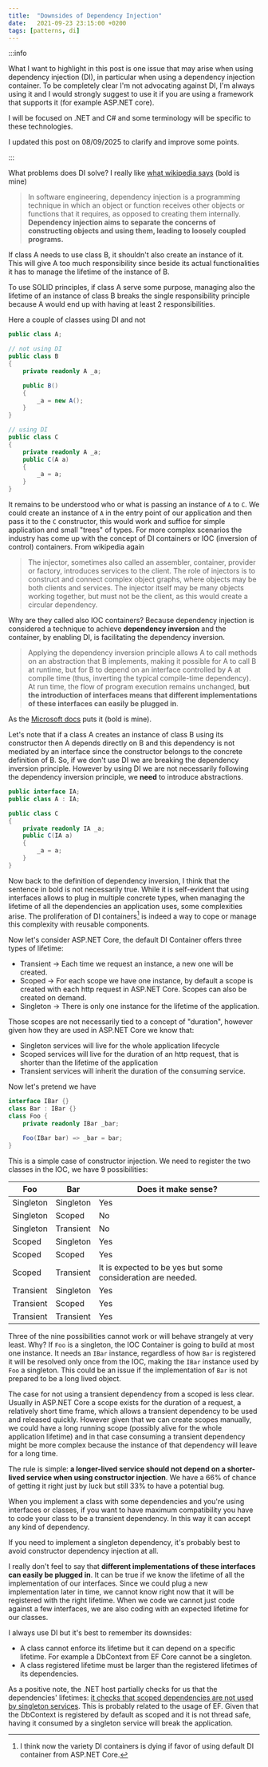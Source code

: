```yaml
---
title:  "Downsides of Dependency Injection"
date:   2021-09-23 23:15:00 +0200
tags: [patterns, di]
---
```


:::info

What I want to highlight in this post is one issue that may arise when using dependency injection (DI), in particular when using a dependency injection container. To be completely clear I'm not advocating against DI, I'm always using it and I would strongly suggest to use it if you are using a framework that supports it (for example ASP.NET core).

I will be focused on .NET and C# and some terminology will be specific to these technologies.

I updated this post on 08/09/2025 to clarify and improve some points.

:::

What problems does DI solve? I really like [what wikipedia says](https://en.wikipedia.org/w/index.php?title=Dependency_injection&oldid=1309912801) (bold is mine)

>In software engineering, dependency injection is a programming technique in which an object or function receives other objects or functions that it requires, as opposed to creating them internally. **Dependency injection aims to separate the concerns of constructing objects and using them, leading to loosely coupled programs.**

If class A needs to use class B, it shouldn't also create an instance of it. This will give A too much responsibility since beside its actual functionalities it has to manage the lifetime of the instance of B. 

To use SOLID principles, if class A serve some purpose, managing also the lifetime of an instance of class B breaks the single responsibility principle because A would end up with having at least 2 responsibilities.

<!-- truncate -->

Here a couple of classes using DI and not
```csharp title="Samples of DI and not"
public class A;

// not using DI
public class B
{
    private readonly A _a;

    public B()
    {
        _a = new A();
    }
}

// using DI
public class C
{
    private readonly A _a;
    public C(A a)
    {
        _a = a;
    }
}
```

It remains to be understood who or what is passing an instance of `A` to `C`. We could create an instance of `A` in the entry point of our application and then pass it to the `C` constructor, this would work and suffice for simple application and small "trees" of types. For more complex scenarios the industry has come up with the concept of DI containers or IOC (inversion of control) containers. From wikipedia again

> The injector, sometimes also called an assembler, container, provider or factory, introduces services to the client.
> The role of injectors is to construct and connect complex object graphs, where objects may be both clients and services. The injector itself may be many objects working together, but must not be the client, as this would create a circular dependency.

Why are they called also IOC containers? Because dependency injection is considered a technique to achieve **dependency inversion** and the container, by enabling DI, is facilitating the dependency inversion.

>Applying the dependency inversion principle allows A to call methods on an abstraction that B implements, making it possible for A to call B at runtime, but for B to depend on an interface controlled by A at compile time (thus, inverting the typical compile-time dependency). At run time, the flow of program execution remains unchanged, **but the introduction of interfaces means that different implementations of these interfaces can easily be plugged in**.

As the [Microsoft docs](https://docs.microsoft.com/en-us/dotnet/architecture/modern-web-apps-azure/architectural-principles#dependency-inversion) puts it (bold is mine). 

Let's note that if a class A creates an instance of class B using its constructor then A depends directly on B and this dependency is not mediated by an interface since the constructor belongs to the concrete definition of B. So, if we don't use DI we are breaking the dependency inversion principle. However by using DI we are not necessarily following the dependency inversion principle, we **need** to introduce abstractions.

```csharp title="DI with abstractions"
public interface IA;
public class A : IA;

public class C
{
    private readonly IA _a;
    public C(IA a)
    {
        _a = a;
    }
}
```

Now back to the definition of dependency inversion, I think that the sentence in bold is not necessarily true. While it is self-evident that using interfaces allows to plug in multiple concrete types, when managing the lifetime of all the dependencies an application uses, some complexities arise. The proliferation of DI containers[^1] is indeed a way to cope or manage this complexity with reusable components.

Now let's consider ASP.NET Core, the default DI Container offers three types of lifetime:
* Transient -> Each time we request an instance, a new one will be created.
* Scoped -> For each scope we have one instance, by default a scope is created with each http request in ASP.NET Core. Scopes can also be created on demand.
* Singleton -> There is only one instance for the lifetime of the application.
  
Those scopes are not necessarily tied to a concept of "duration", however given how they are used in ASP.NET Core we know that:
- Singleton services will live for the whole application lifecycle 
- Scoped services will live for the duration of an http request, that is shorter than the lifetime of the application
- Transient services will inherit the duration of the consuming service.

Now let's pretend we have

```csharp title="Sample classes and types with dependencies"
interface IBar {}
class Bar : IBar {}
class Foo {
    private readonly IBar _bar;

    Foo(IBar bar) => _bar = bar;
}
```

This is a simple case of constructor injection. We need to register the two classes in the IOC, we have 9 possibilities:

| Foo      | Bar | Does it make sense? |
| ----------- | ----------- | ------|
| Singleton | Singleton | Yes |
| Singleton   | Scoped        | No |
| Singleton   | Transient        | No |
| Scoped | Singleton | Yes |
| Scoped   | Scoped        | Yes |
| Scoped   | Transient        | It is expected to be yes but some consideration are needed. |
| Transient | Singleton | Yes |
| Transient   | Scoped        | Yes |
| Transient   | Transient        | Yes |

Three of the nine possibilities cannot work or will behave strangely at very least. Why? If `Foo` is a singleton, the IOC Container is going to build at most one instance. It needs an `IBar` instance, regardless of how `Bar` is registered it will be resolved only once from the IOC, making the `IBar` instance used by `Foo` a singleton. This could be an issue if the implementation of `Bar` is not prepared to be a long lived object.

The case for not using a transient dependency from a scoped is less clear. Usually in ASP.NET Core a scope exists for the duration of a request, a relatively short time frame, which allows a transient dependency to be used and released quickly. However given that we can create scopes manually, we could have a long running scope (possibly alive for the whole application lifetime) and in that case consuming a transient dependency might be more complex because the instance of that dependency will leave for a long time.

The rule is simple: **a longer-lived service should not depend on a shorter-lived service when using constructor injection**. We have a 66% of chance of getting it right just by luck but still 33% to have a potential bug. 

When you implement a class with some dependencies and you're using interfaces or classes, if you want to have maximum compatibility you have to code your class to be a transient dependency. In this way it can accept any kind of dependency.

If you need to implement a singleton dependency, it's probably best to avoid constructor dependency injection at all. 

I really don't feel to say that **different implementations of these interfaces can easily be plugged in**. It can be true if we know the lifetime of all the implementation of our interfaces. Since we could plug a new implementation later in time, we cannot know right now that it will be registered with the right lifetime. When we code we cannot just code against a few interfaces, we are also coding with an expected lifetime for our classes.

I always use DI but it's best to remember its downsides:
* A class cannot enforce its lifetime but it can depend on a specific lifetime. For example a DbContext from EF Core cannot be a singleton.
* A class registered lifetime must be larger than the registered lifetimes of its dependencies.

As a positive note, the .NET host partially checks for us that the dependencies' lifetimes: [it checks that scoped dependencies are not used by singleton services](https://learn.microsoft.com/en-us/dotnet/core/extensions/dependency-injection#constructor-injection-behavior). This is probably related to the usage of EF. Given that the DbContext is registered by default as scoped and it is not thread safe, having it consumed by a singleton service will break the application. 

[^1]: I think now the variety DI containers is dying if favor of using default DI container from ASP.NET Core.